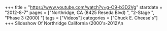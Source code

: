 +++
title = "https://www.youtube.com/watch?v=g-O9-b3D2Vg"
startdate = "2012-8-7"
pages = ["Northridge, CA (8425 Reseda Blvd) ", "2-Stage ", "Phase 3 (2000) "]
tags = ["Videos"]
categories = ["Chuck E. Cheese's"]
+++
Slideshow Of Northridge California (2000's-2012)\n
